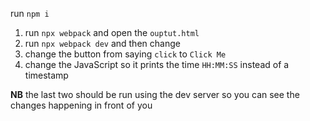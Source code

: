 run `npm i`

1. run `npx webpack` and open the `ouptut.html`
2. run `npx webpack dev` and then change
3. change the button from saying `click` to `Click Me`
4. change the JavaScript so it prints the time `HH:MM:SS` instead of a timestamp

**NB** the last two should be run using the dev server so you can see the changes happening in front of you